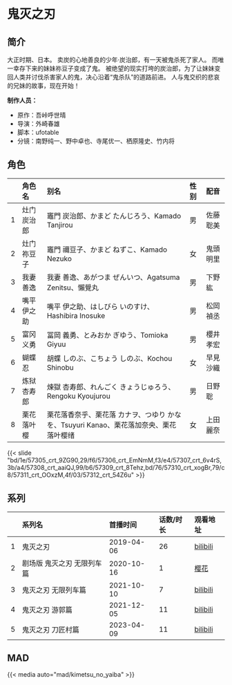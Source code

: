 # 鬼灭之刃


## 简介

大正时期、日本。
卖炭的心地善良的少年·炭治郎，有一天被鬼杀死了家人。
而唯一幸存下来的妹妹祢豆子变成了鬼。
被绝望的现实打垮的炭治郎，为了让妹妹变回人类并讨伐杀害家人的鬼，决心沿着“鬼杀队”的道路前进。
人与鬼交织的悲哀的兄妹的故事，现在开始！

**制作人员：**
- 原作：吾峠呼世晴
- 导演：外崎春雄
- 脚本：ufotable
- 分镜：南野纯一、野中卓也、寺尾优一、栖原隆史、竹内将

## 角色

|     |   角色名   |   别名  | 性别 |  配音  |
|:--- |:------  |:----      |:---  |:--   |
| 1 | 灶门炭治郎 | 竈門 炭治郎、かまど たんじろう、Kamado Tanjirou | 男 | 佐藤聡美 |
| 2 | 灶门祢豆子 | 竈門 禰豆子、かまど ねずこ、Kamado Nezuko | 女 | 鬼頭明里 |
| 3 | 我妻善逸 | 我妻 善逸、あがつま ぜんいつ、Agatsuma Zenitsu、懶覺丸 | 男 | 下野紘 |
| 4 | 嘴平伊之助 | 嘴平 伊之助、はしびら いのすけ、Hashibira Inosuke | 男 | 松岡禎丞 |
| 5 | 富冈义勇 | 冨岡 義勇、とみおか ぎゆう、Tomioka Giyuu | 男 | 櫻井孝宏 |
| 6 | 蝴蝶忍 | 胡蝶 しのぶ、こちょう しのぶ、Kochou Shinobu | 女 | 早見沙織 |
| 7 | 炼狱杏寿郎 | 煉獄 杏寿郎、れんごく きょうじゅろう、Rengoku Kyoujurou | 男 | 日野聡 |
| 8 | 栗花落叶樱 | 栗花落香奈乎、栗花落 カナヲ、つゆり かなを、Tsuyuri Kanao、栗花落加奈央、栗花落叶樱绪 | 女 | 上田麗奈 |

{{< slide "bd/1e/57305_crt_9ZG90,29/f6/57306_crt_EmNmM,f3/e4/57307_crt_6v4rS,3b/a4/57308_crt_aaiQJ,99/b6/57309_crt_8Tehz,bd/76/57310_crt_xogBr,79/c8/57311_crt_OOxzM,4f/03/57312_crt_54Z6u" >}}

## 系列

|     | 系列名            | 首播时间       | 话数/时长 | 观看地址                                                       |
|:----|:---------------|:-----------|:------|:-----------------------------------------------------------|
| 1   | 鬼灭之刃           | 2019-04-06 | 26    | [bilibili](https://www.bilibili.com/bangumi/play/ep267851) |
| 2   | 剧场版 鬼灭之刃 无限列车篇 | 2020-10-16 | 1     | [樱花](http://www.yinghuacd.com/v/4722-1.html)               |
| 3   | 鬼灭之刃 无限列车篇     | 2021-10-10 | 7     | [bilibili](https://www.bilibili.com/bangumi/play/ss39444)  |
| 4   | 鬼灭之刃 游郭篇       | 2021-12-05 | 11    | [bilibili](https://www.bilibili.com/bangumi/play/ss39433)  |
| 5 | 鬼灭之刃 刀匠村篇 | 2023-04-09 | 11 | [bilibili](https://www.bilibili.com/bangumi/play/ep752432)  |


## MAD

{{< media auto="mad/kimetsu_no_yaiba" >}}

        
